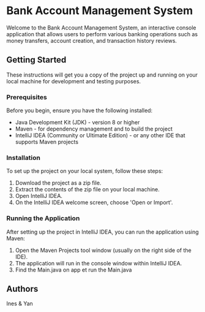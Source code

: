 # Bank Account Management System

Welcome to the Bank Account Management System, an interactive console application that allows users to perform various banking operations such as money transfers, account creation, and transaction history reviews.

## Getting Started

These instructions will get you a copy of the project up and running on your local machine for development and testing purposes.

### Prerequisites

Before you begin, ensure you have the following installed:
- Java Development Kit (JDK) - version 8 or higher
- Maven - for dependency management and to build the project
- IntelliJ IDEA (Community or Ultimate Edition) - or any other IDE that supports Maven projects

### Installation

To set up the project on your local system, follow these steps:

1. Download the project as a zip file.
2. Extract the contents of the zip file on your local machine.
3. Open IntelliJ IDEA.
4. On the IntelliJ IDEA welcome screen, choose 'Open or Import'.

### Running the Application

After setting up the project in IntelliJ IDEA, you can run the application using Maven:

1. Open the Maven Projects tool window (usually on the right side of the IDE).
2. The application will run in the console window within IntelliJ IDEA.
3. Find the Main.java on app et run the Main.java

## Authors

Ines & Yan



